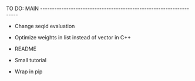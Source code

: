 

TO DO: MAIN --------------------------------------------------------------------

 - Change seqid evaluation
 - Optimize weights in list instead of vector in C++

 - README
 - Small tutorial
 - Wrap in pip
